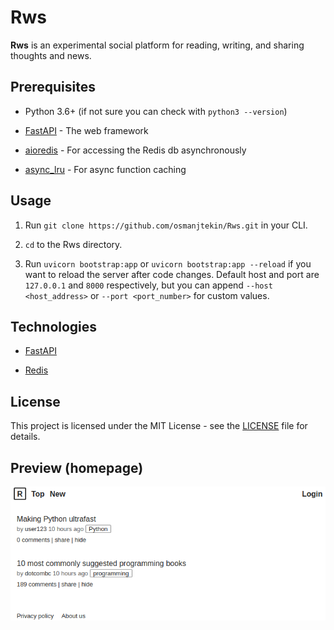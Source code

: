# Rws

**Rws** is an experimental social platform for reading, writing, and sharing thoughts and news.

## Prerequisites

* Python 3.6+ (if not sure you can check with `python3 --version`)

* [FastAPI](https://github.com/tiangolo/fastapi) - The web framework

* [aioredis](https://github.com/aio-libs/aioredis) - For accessing the Redis db asynchronously

* [async_lru](https://github.com/aio-libs/async_lru) - For async function caching

## Usage

1. Run `git clone https://github.com/osmanjtekin/Rws.git` in your CLI.

2. `cd` to the Rws directory.

3. Run `uvicorn bootstrap:app` or `uvicorn bootstrap:app --reload` if you want to reload the server after code changes. Default host and port are `127.0.0.1` and `8000` respectively, but you can append `--host <host_address>` or `--port <port_number>` for custom values.

## Technologies

* [FastAPI](https://github.com/tiangolo/fastapi)

* [Redis](https://redis.io)

## License

This project is licensed under the MIT License - see the [LICENSE](LICENSE) file for details.

## Preview (homepage)
![preview](https://raw.githubusercontent.com/tekinosman/Rws/main/misc/preview.png)
